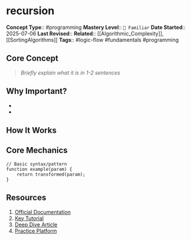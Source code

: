 # recursion

**Concept Type**:: #programming
**Mastery Level**:: `🧠 Familiar`
**Date Started**:: 2025-07-06
**Last Revised**::
**Related**:: [[Algorithmic_Complexity]], [[SortingAlgorithms]]
**Tags**:: #logic-flow #fundamentals #programming

## Core Concept

> _Briefly explain what it is in 1-2 sentences_

## Why Important?

-
-

## How It Works

## Core Mechanics

```<language>
// Basic syntax/pattern
function example(param) {
    return transformed(param);
}
```

## Resources

1. [Official Documentation](https://www.geeksforgeeks.org/introduction-to-recursion-2/)
2. [Key Tutorial]()
3. [Deep Dive Article]()
4. [Practice Platform]()
